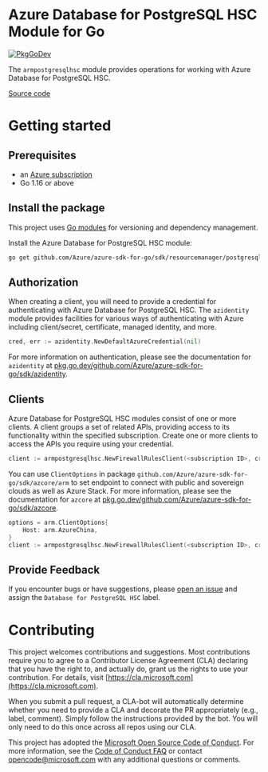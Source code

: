 # Azure Database for PostgreSQL HSC Module for Go

[![PkgGoDev](https://pkg.go.dev/badge/github.com/Azure/azure-sdk-for-go/sdk/resourcemanager/postgresqlhsc/armpostgresqlhsc)](https://pkg.go.dev/github.com/Azure/azure-sdk-for-go/sdk/resourcemanager/postgresqlhsc/armpostgresqlhsc)

The `armpostgresqlhsc` module provides operations for working with Azure Database for PostgreSQL HSC.

[Source code](https://github.com/Azure/azure-sdk-for-go/tree/main/sdk/resourcemanager/postgresqlhsc/armpostgresqlhsc)

# Getting started

## Prerequisites

- an [Azure subscription](https://azure.microsoft.com/free/)
- Go 1.16 or above

## Install the package

This project uses [Go modules](https://github.com/golang/go/wiki/Modules) for versioning and dependency management.

Install the Azure Database for PostgreSQL HSC module:

```sh
go get github.com/Azure/azure-sdk-for-go/sdk/resourcemanager/postgresqlhsc/armpostgresqlhsc
```

## Authorization

When creating a client, you will need to provide a credential for authenticating with Azure Database for PostgreSQL HSC.  The `azidentity` module provides facilities for various ways of authenticating with Azure including client/secret, certificate, managed identity, and more.

```go
cred, err := azidentity.NewDefaultAzureCredential(nil)
```

For more information on authentication, please see the documentation for `azidentity` at [pkg.go.dev/github.com/Azure/azure-sdk-for-go/sdk/azidentity](https://pkg.go.dev/github.com/Azure/azure-sdk-for-go/sdk/azidentity).

## Clients

Azure Database for PostgreSQL HSC modules consist of one or more clients.  A client groups a set of related APIs, providing access to its functionality within the specified subscription.  Create one or more clients to access the APIs you require using your credential.

```go
client := armpostgresqlhsc.NewFirewallRulesClient(<subscription ID>, cred, nil)
```

You can use `ClientOptions` in package `github.com/Azure/azure-sdk-for-go/sdk/azcore/arm` to set endpoint to connect with public and sovereign clouds as well as Azure Stack. For more information, please see the documentation for `azcore` at [pkg.go.dev/github.com/Azure/azure-sdk-for-go/sdk/azcore](https://pkg.go.dev/github.com/Azure/azure-sdk-for-go/sdk/azcore).

```go
options = arm.ClientOptions{
    Host: arm.AzureChina,
}
client := armpostgresqlhsc.NewFirewallRulesClient(<subscription ID>, cred, &options)
```

## Provide Feedback

If you encounter bugs or have suggestions, please
[open an issue](https://github.com/Azure/azure-sdk-for-go/issues) and assign the `Database for PostgreSQL HSC` label.

# Contributing

This project welcomes contributions and suggestions. Most contributions require
you to agree to a Contributor License Agreement (CLA) declaring that you have
the right to, and actually do, grant us the rights to use your contribution.
For details, visit [https://cla.microsoft.com](https://cla.microsoft.com).

When you submit a pull request, a CLA-bot will automatically determine whether
you need to provide a CLA and decorate the PR appropriately (e.g., label,
comment). Simply follow the instructions provided by the bot. You will only
need to do this once across all repos using our CLA.

This project has adopted the
[Microsoft Open Source Code of Conduct](https://opensource.microsoft.com/codeofconduct/).
For more information, see the
[Code of Conduct FAQ](https://opensource.microsoft.com/codeofconduct/faq/)
or contact [opencode@microsoft.com](mailto:opencode@microsoft.com) with any
additional questions or comments.